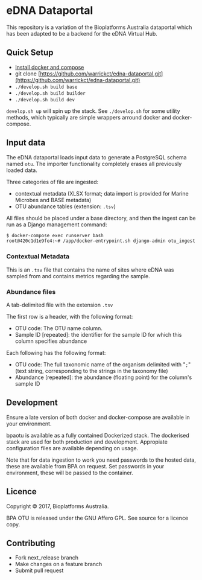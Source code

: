 # eDNA Dataportal

This repository is a variation of the Bioplatforms Australia dataportal which has been adapted to be a backend for the eDNA Virtual Hub.

## Quick Setup

* [Install docker and compose](https://docs.docker.com/compose/install/)
* git clone [https://github.com/warrickct/edna-dataportal.git](https://github.com/warrickct/edna-dataportal.git)
* `./develop.sh build base`
* `./develop.sh build builder`
* `./develop.sh build dev`

`develop.sh up` will spin up the stack. See `./develop.sh` for some utility methods, which typically are simple
wrappers arround docker and docker-compose.

## Input data

The eDNA dataportal loads input data to generate a PostgreSQL schema named `otu`. The importer functionality completely
erases all previously loaded data.

Three categories of file are ingested:

* contextual metadata (XLSX format; data import is provided for Marine Microbes and BASE metadata)
* OTU abundance tables (extension: `.tsv`)

All files should be placed under a base directory, and then the ingest can be run as a Django management command:

```bash
$ docker-compose exec runserver bash
root@420c1d1e9fe4:~# /app/docker-entrypoint.sh django-admin otu_ingest /data/otu/
```

### Contextual Metadata

This is an `.tsv` file that contains the name of sites where eDNA was sampled from and contains metrics regarding the sample.

### Abundance files

A tab-delimited file with the extension `.tsv`

The first row is a header, with the following format:

* OTU code: The OTU name column.
* Sample ID [repeated]: the identifier for the sample ID for which this column specifies abundance

Each following has the following format:

* OTU code: The full taxonomic name of the organism delimited with "`;`" (text string, corresponding to the strings in the taxonomy file)
* Abundance [repeated]: the abundance (floating point) for the column's sample ID

## Development

Ensure a late version of both docker and docker-compose are available in your environment.

bpaotu is available as a fully contained Dockerized stack. The dockerised stack are used for both production
and development. Appropiate configuration files are available depending on usage.

Note that for data ingestion to work you need passwords to the hosted data, these are available from BPA on request.
Set passwords in your environment, these will be passed to the container.

## Licence

Copyright &copy; 2017, Bioplatforms Australia.

BPA OTU is released under the GNU Affero GPL. See source for a licence copy.

## Contributing

* Fork next_release branch
* Make changes on a feature branch
* Submit pull request